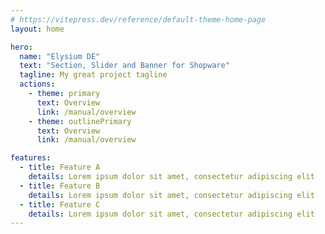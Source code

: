 ```yaml
---
# https://vitepress.dev/reference/default-theme-home-page
layout: home

hero:
  name: "Elysium DE"
  text: "Section, Slider and Banner for Shopware"
  tagline: My great project tagline
  actions:
    - theme: primary
      text: Overview
      link: /manual/overview
    - theme: outlinePrimary
      text: Overview
      link: /manual/overview

features:
  - title: Feature A
    details: Lorem ipsum dolor sit amet, consectetur adipiscing elit
  - title: Feature B
    details: Lorem ipsum dolor sit amet, consectetur adipiscing elit
  - title: Feature C
    details: Lorem ipsum dolor sit amet, consectetur adipiscing elit
---
```


